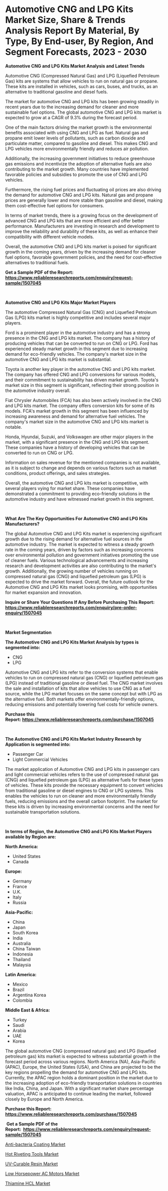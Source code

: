 <p><h1>Automotive CNG and LPG Kits Market Size, Share & Trends Analysis Report By Material, By Type, By End-user, By Region, And Segment Forecasts, 2023 - 2030</h1></p><p><strong>Automotive CNG and LPG Kits Market Analysis and Latest Trends</strong></p>
<p><p>Automotive CNG (Compressed Natural Gas) and LPG (Liquefied Petroleum Gas) kits are systems that allow vehicles to run on natural gas or propane. These kits are installed in vehicles, such as cars, buses, and trucks, as an alternative to traditional gasoline and diesel fuels. </p><p>The market for automotive CNG and LPG kits has been growing steadily in recent years due to the increasing demand for cleaner and more sustainable fuel options. The global automotive CNG and LPG kits market is expected to grow at a CAGR of 9.3% during the forecast period.</p><p>One of the main factors driving the market growth is the environmental benefits associated with using CNG and LPG as fuel. Natural gas and propane emit lower levels of pollutants, such as carbon dioxide and particulate matter, compared to gasoline and diesel. This makes CNG and LPG vehicles more environmentally friendly and reduces air pollution.</p><p>Additionally, the increasing government initiatives to reduce greenhouse gas emissions and incentivize the adoption of alternative fuels are also contributing to the market growth. Many countries have implemented favorable policies and subsidies to promote the use of CNG and LPG vehicles.</p><p>Furthermore, the rising fuel prices and fluctuating oil prices are also driving the demand for automotive CNG and LPG kits. Natural gas and propane prices are generally lower and more stable than gasoline and diesel, making them cost-effective fuel options for consumers.</p><p>In terms of market trends, there is a growing focus on the development of advanced CNG and LPG kits that are more efficient and offer better performance. Manufacturers are investing in research and development to improve the reliability and durability of these kits, as well as enhance their compatibility with different vehicle models.</p><p>Overall, the automotive CNG and LPG kits market is poised for significant growth in the coming years, driven by the increasing demand for cleaner fuel options, favorable government policies, and the need for cost-effective alternatives to traditional fuels.</p></p>
<p><strong>Get a Sample PDF of the Report:&nbsp; <a href="https://www.reliableresearchreports.com/enquiry/request-sample/1507045">https://www.reliableresearchreports.com/enquiry/request-sample/1507045</a></strong></p>
<p>&nbsp;</p>
<p><strong>Automotive CNG and LPG Kits Major Market Players</strong></p>
<p><p>The automotive Compressed Natural Gas (CNG) and Liquefied Petroleum Gas (LPG) kits market is highly competitive and includes several major players.</p><p>Ford is a prominent player in the automotive industry and has a strong presence in the CNG and LPG kits market. The company has a history of producing vehicles that can be converted to run on CNG or LPG. Ford has experienced steady market growth in this segment due to increasing demand for eco-friendly vehicles. The company's market size in the automotive CNG and LPG kits market is substantial.</p><p>Toyota is another key player in the automotive CNG and LPG kits market. The company has offered CNG and LPG conversions for various models, and their commitment to sustainability has driven market growth. Toyota's market size in this segment is significant, reflecting their strong position in the automotive industry overall.</p><p>Fiat Chrysler Automobiles (FCA) has also been actively involved in the CNG and LPG kits market. The company offers conversion kits for some of its models. FCA's market growth in this segment has been influenced by increasing awareness and demand for alternative fuel vehicles. The company's market size in the automotive CNG and LPG kits market is notable.</p><p>Honda, Hyundai, Suzuki, and Volkswagen are other major players in the market, with a significant presence in the CNG and LPG kits segment. These companies have a history of developing vehicles that can be converted to run on CNG or LPG.</p><p>Information on sales revenue for the mentioned companies is not available, as it is subject to change and depends on various factors such as market conditions, product offerings, and sales strategies.</p><p>Overall, the automotive CNG and LPG kits market is competitive, with several players vying for market share. These companies have demonstrated a commitment to providing eco-friendly solutions in the automotive industry and have witnessed market growth in this segment.</p></p>
<p>&nbsp;</p>
<p><strong>What Are The Key Opportunities For Automotive CNG and LPG Kits Manufacturers?</strong></p>
<p><p>The global Automotive CNG and LPG Kits market is experiencing significant growth due to the rising demand for alternative fuel sources in the automotive industry. The market is expected to witness a steady growth rate in the coming years, driven by factors such as increasing concerns over environmental pollution and government initiatives promoting the use of cleaner fuels. Various technological advancements and increasing research and development activities are also contributing to the market's growth. Additionally, the growing number of vehicles running on compressed natural gas (CNG) and liquefied petroleum gas (LPG) is expected to drive the market forward. Overall, the future outlook for the Automotive CNG and LPG Kits market looks promising, with opportunities for market expansion and innovation.</p></p>
<p><strong>Inquire or Share Your Questions If Any Before Purchasing This Report: <a href="https://www.reliableresearchreports.com/enquiry/pre-order-enquiry/1507045">https://www.reliableresearchreports.com/enquiry/pre-order-enquiry/1507045</a></strong></p>
<p>&nbsp;</p>
<p><strong>Market Segmentation</strong></p>
<p><strong>The Automotive CNG and LPG Kits Market Analysis by types is segmented into:</strong></p>
<p><ul><li>CNG</li><li>LPG</li></ul></p>
<p><p>Automotive CNG and LPG kits refer to the conversion systems that enable vehicles to run on compressed natural gas (CNG) or liquefied petroleum gas (LPG) instead of traditional gasoline or diesel fuel. The CNG market involves the sale and installation of kits that allow vehicles to use CNG as a fuel source, while the LPG market focuses on the same concept but with LPG as the alternative fuel. Both markets offer environmentally-friendly options, reducing emissions and potentially lowering fuel costs for vehicle owners.</p></p>
<p><strong>Purchase this Report:&nbsp;<a href="https://www.reliableresearchreports.com/purchase/1507045">https://www.reliableresearchreports.com/purchase/1507045</a></strong></p>
<p>&nbsp;</p>
<p><strong>The Automotive CNG and LPG Kits Market Industry Research by Application is segmented into:</strong></p>
<p><ul><li>Passenger Car</li><li>Light Commercial Vehicles</li></ul></p>
<p><p>The market application of Automotive CNG and LPG kits in passenger cars and light commercial vehicles refers to the use of compressed natural gas (CNG) and liquefied petroleum gas (LPG) as alternative fuels for these types of vehicles. These kits provide the necessary equipment to convert vehicles from traditional gasoline or diesel engines to CNG or LPG systems. This enables the vehicles to run on cleaner and more environmentally friendly fuels, reducing emissions and the overall carbon footprint. The market for these kits is driven by increasing environmental concerns and the need for sustainable transportation solutions.</p></p>
<p>&nbsp;</p>
<p><strong>In terms of Region, the Automotive CNG and LPG Kits Market Players available by Region are:</strong></p>
<p>
    <p> <strong> North America: </strong>
        <ul>
            <li>United States</li>
            <li>Canada</li>
        </ul>
        </p> 
    <p> <strong> Europe: </strong>
        <ul>
            <li>Germany</li>
            <li>France</li>
            <li>U.K.</li>
            <li>Italy</li>
            <li>Russia</li>
        </ul>
        </p> 
    <p> <strong> Asia-Pacific: </strong>
        <ul>
            <li>China</li>
            <li>Japan</li>
            <li>South Korea</li>
            <li>India</li>
            <li>Australia</li>
            <li>China Taiwan</li>
            <li>Indonesia</li>
            <li>Thailand</li>
            <li>Malaysia</li>
        </ul>
        </p> 
    <p> <strong> Latin America: </strong>
        <ul>
            <li>Mexico</li>
            <li>Brazil</li>
            <li>Argentina Korea</li>
            <li>Colombia</li>
        </ul>
        </p> 
    <p> <strong> Middle East & Africa: </strong>
        <ul>
            <li>Turkey</li>
            <li>Saudi</li>
            <li>Arabia</li>
            <li>UAE</li>
            <li>Korea</li>
        </ul>
    </p>
    </p>
<p><p>The global automotive CNG (compressed natural gas) and LPG (liquefied petroleum gas) kits market is expected to witness substantial growth in the forecast period across various regions. North America (NA), Asia-Pacific (APAC), Europe, the United States (USA), and China are projected to be the key regions propelling the demand for automotive CNG and LPG kits. Currently, the APAC region holds a dominant position in the market due to the increasing adoption of eco-friendly transportation solutions in countries like India, China, and Japan. With a significant market share percentage valuation, APAC is anticipated to continue leading the market, followed closely by Europe and North America.</p></p>
<p><strong>Purchase this Report: <a href="https://www.reliableresearchreports.com/purchase/1507045">https://www.reliableresearchreports.com/purchase/1507045</a></strong></p>
<p>&nbsp;<strong>Get a Sample PDF of the Report:&nbsp;&nbsp;<a href="https://www.reliableresearchreports.com/enquiry/request-sample/1507045">https://www.reliableresearchreports.com/enquiry/request-sample/1507045</a></strong></p>
<p><strong></strong></p>
<p><p><a href="https://www.linkedin.com/pulse/anti-bacteria-coating-market-size-forecast-2023-2030-insight-xperts/">Anti-bacteria Coating Market</a></p><p><a href="https://medium.com/@shanelerde/hot-riveting-tools-market-size-growth-forecast-2023-2030-640991456572">Hot Riveting Tools Market</a></p><p><a href="https://www.linkedin.com/pulse/uv-curable-resin-market-size-forecast-2023-2030-mkt-gain/">UV-Curable Resin Market</a></p><p><a href="https://www.linkedin.com/pulse/low-horsepower-ac-motors-market-size-forecast-2023-2030/">Low Horsepower AC Motors Market</a></p><p><a href="https://medium.com/@olenwuckert56/thiamine-hcl-market-size-growth-forecast-2023-2030-3f790ed084f0">Thiamine HCL Market</a></p></p>